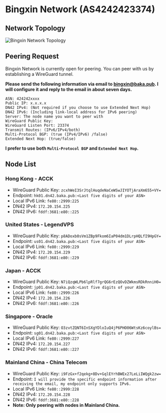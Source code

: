 # Bingxin Network (AS4242423374)

## Network Topology

![Bingxin Network Topology](https://resource.dn42.baka.pub/Bingxin-Network.webp)

## Peering Request

Bingxin Network is currently open for peering. You can peer with us by establishing a WireGuard tunnel.

**Please send the following information via email to bingxin@baka.pub. I will configure it and reply to the email in about seven days.**

```text
ASN: 424242xxxx
Public IP: x.x.x.x
DN42 IPv4: (Not required if you choose to use Extended Next Hop)
DN42 IPv6: (Including link-local address for IPv6 peering)
Server: The node name you want to peer with
WireGuard Public Key:
WireGuard Listen Port: 23374
Transmit Routes: (IPv6/IPv4/both)
Multi-Protocol BGP: (true (IPv4/IPv6) /false)
Extended Next Hop: (true/false)
```

**I prefer to use both `Multi-Protocol BGP` and `Extended Next Hop`.**

## Node List

### Hong Kong - ACCK
 - WireGuard Public Key: `zcxhWeI3SrJtqlHuqdeNaCeWSwJIYOTjAraXm655+VY=`
 - Endpoint: `hk01.dn42.baka.pub:<Last five digits of your ASN>`
 - Local IPv6 Link: `fe80::2999:225`
 - DN42 IPv4: `172.20.154.225`
 - DN42 IPv6: `fddf:3681:e80::225`

### United States - LegendVPS
 - WireGuard Public Key: `p8ADoxb0sVm1ZBp9Fkom6IaP04dm1DLrpHQLfI9HpGY=`
 - Endpoint: `us01.dn42.baka.pub:<Last five digits of your ASN>`
 - Local IPv6 Link: `fe80::2999:229`
 - DN42 IPv4: `172.20.154.229`
 - DN42 IPv6: `fddf:3681:e80::229`

### Japan - ACCK
 - WireGuard Public Key: `N7iQzqWLPb6lpRlf7grQG6rEzQOvDZWkmsRDkRnniH0=`
 - Endpoint: `jp01.dn42.baka.pub:<Last five digits of your ASN>`
 - Local IPv6 Link: `fe80::2999:226`
 - DN42 IPv4: `172.20.154.226`
 - DN42 IPv6: `fddf:3681:e80::226`

### Singapore - Oracle
 - WireGuard Public Key: `O3zvtZQNT6InSXgYDloIuQ4jP6PHO06WtsKz6coylBs=`
 - Endpoint: `sg01.dn42.baka.pub:<Last five digits of your ASN>`
 - Local IPv6 Link: `fe80::2999:227`
 - DN42 IPv4: `172.20.154.227`
 - DN42 IPv6: `fddf:3681:e80::227`

### Mainland China - China Telecom
 - WireGuard Public Key: `i9FzGx+f2qekg+8Dv+GqlEYrhBWEx27LeLiIWQgk2zw=`
 - Endpoint: `I will provide the specific endpoint information after receiving the email, my endpoint only supports IPv6.`
 - Local IPv6 Link: `fe80::2999:228`
 - DN42 IPv4: `172.20.154.228`
 - DN42 IPv6: `fddf:3681:e80::228`
 - **Note: Only peering with nodes in Mainland China.**
